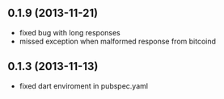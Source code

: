 ## 0.1.9 (2013-11-21)

- fixed bug with long responses
- missed exception when malformed response from bitcoind 

## 0.1.3 (2013-11-13)

- fixed dart enviroment in pubspec.yaml